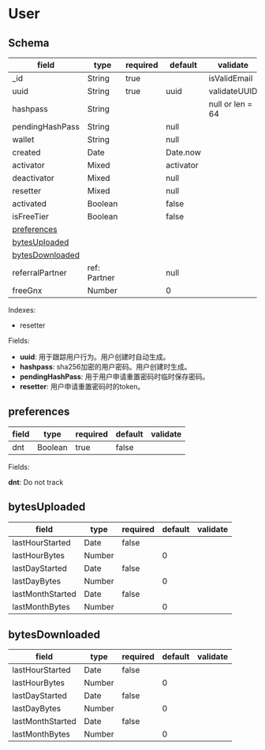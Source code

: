 # User

## Schema

| field                               | type         | required | default   | validate         |
| ----------------------------------- | ------------ | -------- | --------- | ---------------- |
| _id                                 | String       | true     |           | isValidEmail     |
| uuid                                | String       | true     | uuid      | validateUUID     |
| hashpass                            | String       |          |           | null or len = 64 |
| pendingHashPass                     | String       |          | null      |                  |
| wallet                              | String       |          | null      |                  |
| created                             | Date         |          | Date.now  |                  |
| activator                           | Mixed        |          | activator |                  |
| deactivator                         | Mixed        |          | null      |                  |
| resetter                            | Mixed        |          | null      |                  |
| activated                           | Boolean      |          | false     |                  |
| isFreeTier                          | Boolean      |          | false     |                  |
| [preferences](#preferences)         |              |          |           |                  |
| [bytesUploaded](#bytesuploaded)     |              |          |           |                  |
| [bytesDownloaded](#bytesdownloaded) |              |          |           |                  |
| referralPartner                     | ref: Partner |          | null      |                  |
| freeGnx                             | Number       |          | 0         |                  |

Indexes:

* resetter

Fields:

* **uuid**: 用于跟踪用户行为。用户创建时自动生成。
* **hashpass**: sha256加密的用户密码。用户创建时生成。
* **pendingHashPass**: 用于用户申请重置密码时临时保存密码。
* **resetter**: 用户申请重置密码时的token。

## preferences

| field | type    | required | default | validate |
| ----- | ------- | -------- | ------- | -------- |
| dnt   | Boolean | true     | false   |          |

Fields:

**dnt**: Do not track

## bytesUploaded

| field            | type   | required | default | validate |
| ---------------- | ------ | -------- | ------- | -------- |
| lastHourStarted  | Date   | false    |         |          |
| lastHourBytes    | Number |          | 0       |          |
| lastDayStarted   | Date   | false    |         |          |
| lastDayBytes     | Number |          | 0       |          |
| lastMonthStarted | Date   | false    |         |          |
| lastMonthBytes   | Number |          | 0       |          |

## bytesDownloaded

| field            | type   | required | default | validate |
| ---------------- | ------ | -------- | ------- | -------- |
| lastHourStarted  | Date   | false    |         |          |
| lastHourBytes    | Number |          | 0       |          |
| lastDayStarted   | Date   | false    |         |          |
| lastDayBytes     | Number |          | 0       |          |
| lastMonthStarted | Date   | false    |         |          |
| lastMonthBytes   | Number |          | 0       |          |